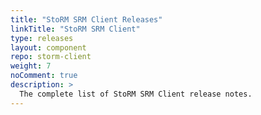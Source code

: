 ```yaml
---
title: "StoRM SRM Client Releases"
linkTitle: "StoRM SRM Client"
type: releases
layout: component
repo: storm-client
weight: 7
noComment: true
description: >
  The complete list of StoRM SRM Client release notes.
---
```

